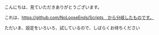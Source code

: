 こんにちは、見ていただきありがとうございます。

これは、https://github.com/NoLooseEnds/Scripts　から分岐したものです。

ただいま、設定をいろいろ、試しているので、しばらくお待ちください
